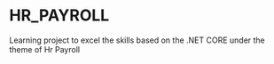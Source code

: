 # HR_PAYROLL
Learning project to excel the skills based on the .NET CORE under the theme of Hr Payroll
